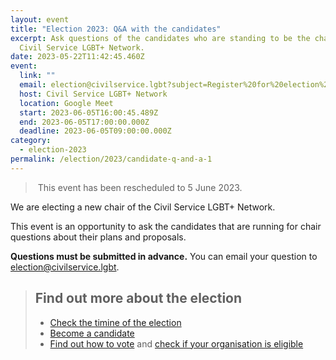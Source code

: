 ```yaml
---
layout: event
title: "Election 2023: Q&A with the candidates"
excerpt: Ask questions of the candidates who are standing to be the chair of the
  Civil Service LGBT+ Network.
date: 2023-05-22T11:42:45.460Z
event:
  link: ""
  email: election@civilservice.lgbt?subject=Register%20for%20election%20Q%26A%20%E2%80%93%C2%A05%20June%202023&body=Please%20register%20me%20for%20the%2030%20May%20Q%26A%20event.
  host: Civil Service LGBT+ Network
  location: Google Meet
  start: 2023-06-05T16:00:45.489Z
  end: 2023-06-05T17:00:00.000Z
  deadline: 2023-06-05T09:00:00.000Z
category:
  - election-2023
permalink: /election/2023/candidate-q-and-a-1
---
```


>﻿ This event has been rescheduled to 5 June 2023.

We are electing a new chair of the Civil Service LGBT+ Network.

This event is an opportunity to ask the candidates that are running for chair questions about their plans and proposals.

**Questions must be submitted in advance.** You can email your question to <election@civilservice.lgbt>.

> ## Find out more about the election
> 
> - [Check the timine of the election](/election/2023/rules#election-timeline)
> - [Become a candidate](/election/2023/rules#nominations)
> - [Find out how to vote](/election/2023/rules#voting) and [check if your organisation is eligible](/election/2023/networks)